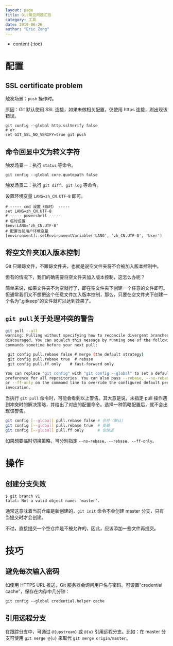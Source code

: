 ```yaml
---
layout: page
title: Git常见问题汇总
category: 工具
date: 2019-06-26
author: "Eric Zong"
---
```


* content
{:toc}

# 配置

## SSL certificate problem

触发场景：`push` 操作时。

原因：Git 默认使用 SSL 连接，如果未做相关配置，仅使用 https 连接，则出现该错误。

```shell
git config --global http.sslVerify false
# or
set GIT_SSL_NO_VERIFY=true git push
```

## 命令回显中文为转义字符

触发场景一：执行 `status` 等命令。

```shell
git config --global core.quotepath false
```

触发场景二：执行 `git diff`、`git log` 等命令。

设置环境变量 `LANG=zh_CN.UTF-8` 即可。

```shell
# ----- cmd 设置（临时） -----
set LANG=zh_CN.UTF-8
# ----- powershell -----
# 临时设置
$env:LANG='zh_CN.UTF-8'
# 配置当前用户环境变量
[environment]::setEnvironmentVariable('LANG', 'zh_CN.UTF-8', 'User')
```

## 将空文件夹加入版本控制

Git 只跟踪文件，不跟踪文件夹，也就是说空文件夹将不会被加入版本控制中。

但有的情况下，我们的确需要将空文件夹加入版本控制，这怎么办呢？

简单来说，如果文件夹不为空就行了，即在空文件夹下创建一个任意的文件即可。但通常我们又不想把这个任意文件加入版本控制，那么，只要在空文件夹下创建一个名为“.gitkeep”的文件就可以达到效果了。

## `git pull`关于处理冲突的警告

```bash
git pull --all
warning: Pulling without specifying how to reconcile divergent branches is
discouraged. You can squelch this message by running one of the following
commands sometime before your next pull:

 git config pull.rebase false # merge (the default strategy)
 git config pull.rebase true  # rebase
 git config pull.ff only    # fast-forward only

You can replace "git config" with "git config --global" to set a default
preference for all repositories. You can also pass --rebase, --no-rebase,
or --ff-only on the command line to override the configured default per
invocation.
```

当执行 `git pull` 命令时，可能会看到以上警告。其大意是说，未指定 pull 操作遇到冲突时的解决策略，并给出了对应的配置命令。选择一种策略配置后，就不会出现该警告。

```bash
git config [--global] pull.rebase false	# 合并（默认）
git config [--global] pull.rebase true	# 变基
git config [--global] pull.ff only		# 仅快进
```

如果想要临时切换策略，可分别指定 `--no-rebase`、`--rebase`、`--ff-only`。

# 操作

## 创建分支失败

```shell
$ git branch v1
fatal: Not a valid object name: 'master'.
```

通常这意味着当前仓库是新创建的，`git init` 命令不会创建 master 分支，只有当提交时才会创建。

不过，直接提交一个空仓库是不被允许的，因此，应该添加一些文件再提交。

# 技巧

## 避免每次输入密码

如使用 HTTPS URL 推送，Git 服务器会询问用户名与密码。可设置“credential cache”，保存在内存中几分钟：

```shell
git config --global credential.helper cache
```

## 引用远程分支

在跟踪分支中，可通过 `@{upstream}` 或 `@{u}` 引用远程分支。比如：在 master 分支可使用 `git merge @{u}` 来取代 `git merge origin/master`。

